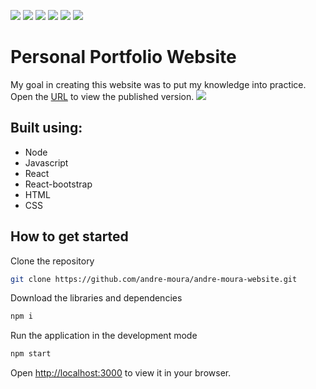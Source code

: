 <img src="https://img.shields.io/badge/Node-v18.8.0-green"/> <img src="https://img.shields.io/badge/Javascript-ES6-yellow"/> <img src="https://img.shields.io/badge/React-v18.2.0-blue"/> <img src="https://img.shields.io/badge/React--Bootstrap-v2.5.0-blueviolet"/> <img src="https://img.shields.io/badge/HTML-5-orange"/> <img src="https://img.shields.io/badge/CSS-3-purple"/> 

# Personal Portfolio Website
My goal in creating this website was to put my knowledge into practice. Open the [URL](https://andre-moura.github.io/andre-moura-website/) to view the published version.
<img src="https://raw.githubusercontent.com/andre-moura/websites-created/master/src/assets/img/index.png"/>

## Built using:

- Node
- Javascript
- React
- React-bootstrap
- HTML
- CSS

## How to get started

Clone the repository
```bash
git clone https://github.com/andre-moura/andre-moura-website.git
```

Download the libraries and dependencies
```bash
npm i
```

Run the application in the development mode
```bash
npm start
```
Open [http://localhost:3000](http://localhost:3000) to view it in your browser.
